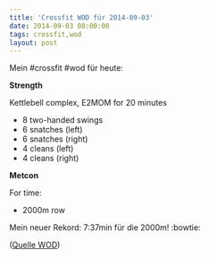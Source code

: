 ```yaml
---
title: 'Crossfit WOD für 2014-09-03'
date: 2014-09-03 00:00:00 
tags: crossfit,wod
layout: post
---
```

Mein #crossfit #wod für heute:

**Strength**

Kettlebell complex, E2MOM for 20 minutes

* 8 two-handed swings
* 6 snatches (left)
* 6 snatches (right)
* 4 cleans (left)
* 4 cleans (right)

**Metcon**

For time:

* 2000m row

Mein neuer Rekord: 7:37min für die 2000m! :bowtie:

([Quelle WOD][0])

[0]: http://www.crossfithh.de/workouts--news/workout-wednesday34

